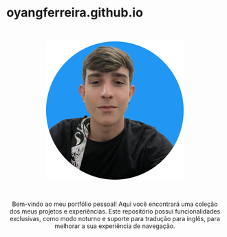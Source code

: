 # oyangferreira.github.io

<br>

<p align="center">
  <img src="perfil2.png" alt="Perfil">
</p>

<br>

<p align="center">
  Bem-vindo ao meu portfólio pessoal! Aqui você encontrará uma coleção dos meus projetos e experiências. Este repositório possui funcionalidades exclusivas, como modo noturno e suporte para tradução para inglês, para melhorar a sua experiência de navegação.
</p>
